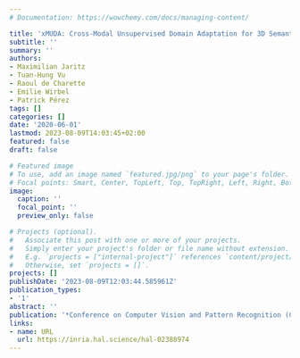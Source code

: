 ```yaml
---
# Documentation: https://wowchemy.com/docs/managing-content/

title: 'xMUDA: Cross-Modal Unsupervised Domain Adaptation for 3D Semantic Segmentation'
subtitle: ''
summary: ''
authors:
- Maximilian Jaritz
- Tuan-Hung Vu
- Raoul de Charette
- Emilie Wirbel
- Patrick Pérez
tags: []
categories: []
date: '2020-06-01'
lastmod: 2023-08-09T14:03:45+02:00
featured: false
draft: false

# Featured image
# To use, add an image named `featured.jpg/png` to your page's folder.
# Focal points: Smart, Center, TopLeft, Top, TopRight, Left, Right, BottomLeft, Bottom, BottomRight.
image:
  caption: ''
  focal_point: ''
  preview_only: false

# Projects (optional).
#   Associate this post with one or more of your projects.
#   Simply enter your project's folder or file name without extension.
#   E.g. `projects = ["internal-project"]` references `content/project/deep-learning/index.md`.
#   Otherwise, set `projects = []`.
projects: []
publishDate: '2023-08-09T12:03:44.585961Z'
publication_types:
- '1'
abstract: ''
publication: '*Conference on Computer Vision and Pattern Recognition (CVPR)*'
links:
- name: URL
  url: https://inria.hal.science/hal-02388974
---
```

